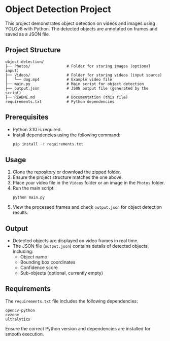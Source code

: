 
# Object Detection Project

This project demonstrates object detection on videos and images using YOLOv8 with Python. The detected objects are annotated on frames and saved as a JSON file. 

## Project Structure

```
object-detection/
├── Photos/                # Folder for storing images (optional input)
├── Videos/                # Folder for storing videos (input source)
│   └── dog.mp4            # Example video file
├── main.py                # Main script for object detection
├── output.json            # JSON output file (generated by the script)
├── README.md              # Documentation (this file)
requirements.txt           # Python dependencies
```

## Prerequisites

- Python 3.10 is required.
- Install dependencies using the following command:
  ```bash
  pip install -r requirements.txt
  ```

## Usage

1. Clone the repository or download the zipped folder.
2. Ensure the project structure matches the one above.
3. Place your video file in the `Videos` folder or an image in the `Photos` folder.
4. Run the main script:
   ```bash
   python main.py
   ```
5. View the processed frames and check `output.json` for object detection results.

## Output

- Detected objects are displayed on video frames in real time.
- The JSON file (`output.json`) contains details of detected objects, including:
  - Object name
  - Bounding box coordinates
  - Confidence score
  - Sub-objects (optional, currently empty)

## Requirements

The `requirements.txt` file includes the following dependencies:
```
opencv-python
cvzone
ultralytics
```

Ensure the correct Python version and dependencies are installed for smooth execution.
